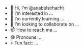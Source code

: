 - 👋 Hi, I’m @anabelschacht
- 👀 I’m interested in ...
- 🌱 I’m currently learning ...
- 💞️ I’m looking to collaborate on ...
- 📫 How to reach me ...
- 😄 Pronouns: ...
- ⚡ Fun fact: ...

<!---
anabelschacht/anabelschacht is a ✨ special ✨ repository because its `README.md` (this file) appears on your GitHub profile.
You can click the Preview link to take a look at your changes.
--->
